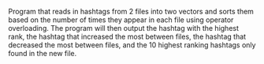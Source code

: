 Program that reads in hashtags from 2 files into two vectors and sorts them based on the number of times they appear in each file using operator overloading. The program will then output the hashtag with the highest rank, the hashtag that increased the most between files, the hashtag that decreased the most between files, and the 10 highest ranking hashtags only found in the new file.
